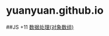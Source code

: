 # yuanyuan.github.io
##JS
+11
[数据处理(对象数组)](https://github.com/zyy782/yuanyuan.github.io/blob/main/20210823/zz.md)
